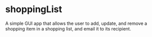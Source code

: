 # shoppingList
A simple GUI app that allows the user to add, update, and remove a shopping item
in a shopping list, and email it to its recipient.
